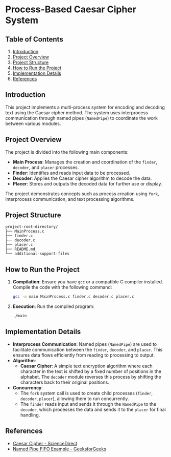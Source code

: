 # Process-Based Caesar Cipher System

## Table of Contents
1. [Introduction](#introduction)
2. [Project Overview](#project-overview)
3. [Project Structure](#project-structure)
4. [How to Run the Project](#how-to-run-the-project)
5. [Implementation Details](#implementation-details)
6. [References](#references)

## Introduction
This project implements a multi-process system for encoding and decoding text using the Caesar cipher method. The system uses interprocess communication through named pipes (`NamedPipe`) to coordinate the work between various modules.

## Project Overview
The project is divided into the following main components:
- **Main Process**: Manages the creation and coordination of the `finder`, `decoder`, and `placer` processes.
- **Finder**: Identifies and reads input data to be processed.
- **Decoder**: Applies the Caesar cipher algorithm to decode the data.
- **Placer**: Stores and outputs the decoded data for further use or display.

The project demonstrates concepts such as process creation using `fork`, interprocess communication, and text processing algorithms.

## Project Structure
```
project-root-directory/
├── MainProcess.c
├── finder.c
├── decoder.c
├── placer.c
├── README.md
└── additional-support-files
```

## How to Run the Project
1. **Compilation**:
   Ensure you have `gcc` or a compatible C compiler installed. Compile the code with the following command:
   ```bash
   gcc -o main MainProcess.c finder.c decoder.c placer.c
   ```

2. **Execution**:
   Run the compiled program:
   ```bash
   ./main
   ```

## Implementation Details
- **Interprocess Communication**: Named pipes (`NamedPipe`) are used to facilitate communication between the `finder`, `decoder`, and `placer`. This ensures data flows efficiently from reading to processing to output.
- **Algorithm**:
  - **Caesar Cipher**: A simple text encryption algorithm where each character in the text is shifted by a fixed number of positions in the alphabet. The `decoder` module reverses this process by shifting the characters back to their original positions.
- **Concurrency**:
  - The `fork` system call is used to create child processes (`finder`, `decoder`, `placer`), allowing them to run concurrently.
  - The `finder` reads input and sends it through the `NamedPipe` to the `decoder`, which processes the data and sends it to the `placer` for final handling.

## References
- [Caesar Cipher - ScienceDirect](https://www.sciencedirect.com/topics/computer-science/caesar-cipher)
- [Named Pipe FIFO Example - GeeksforGeeks](https://www.geeksforgeeks.org/named-pipe-fifo-example-c-program/)
